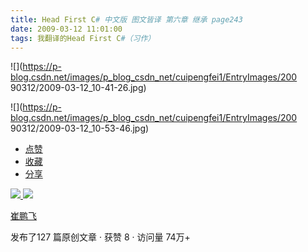 ```yaml
---
title: Head First C# 中文版 图文皆译 第六章 继承 page243
date: 2009-03-12 11:01:00
tags: 我翻译的Head First C#（习作）
---
```

![](https://p-blog.csdn.net/images/p_blog_csdn_net/cuipengfei1/EntryImages/200
90312/2009-03-12_10-41-26.jpg)

![](https://p-blog.csdn.net/images/p_blog_csdn_net/cuipengfei1/EntryImages/200
90312/2009-03-12_10-53-46.jpg)

  * [ 点赞  ](javascript:;)
  * [ 收藏  ](javascript:;)
  * [ 分享 ](javascript:;)

[ ![](https://profile.csdnimg.cn/5/2/5/3_cuipengfei1)
![](https://g.csdnimg.cn/static/user-reg-year/1x/11.png)
](https://blog.csdn.net/cuipengfei1)

[ 崔鹏飞 ](https://blog.csdn.net/cuipengfei1)

发布了127 篇原创文章  ·  获赞 8  ·  访问量 74万+

